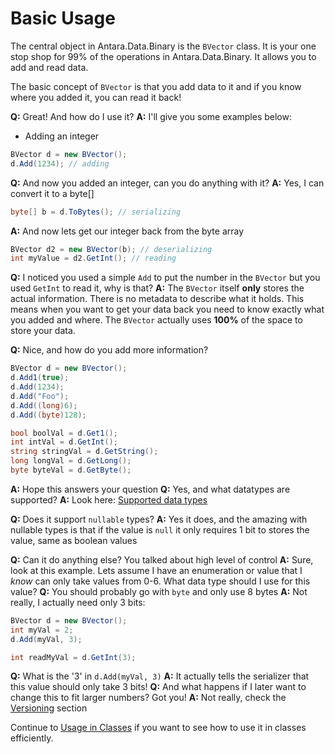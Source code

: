 # Basic Usage

The central object in Antara.Data.Binary is the `BVector` class. It is your one stop shop for 99% of the operations in Antara.Data.Binary. It allows you to add and read data.

The basic concept of `BVector` is that you add data to it and if you know where you added it, you can read it back! 

**Q:** Great! And how do I use it?
**A:** I'll give you some examples below:

- Adding an integer

```C#
BVector d = new BVector();
d.Add(1234); // adding
```

**Q:** And now you added an integer, can you do anything with it?
**A:** Yes, I can convert it to a byte[]

```c#
byte[] b = d.ToBytes(); // serializing
```

**A:** And now lets get our integer back from the byte array

```c#
BVector d2 = new BVector(b); // deserializing
int myValue = d2.GetInt(); // reading
```

**Q:** I noticed you used a simple `Add` to put the number in the `BVector` but you used `GetInt` to read it, why is that?
**A:** The `BVector` itself **only** stores the actual information. There is no metadata to describe what it holds. This means when you want to get your data back you need to know exactly what you added and where. The `BVector` actually uses **100%** of the space to store your data.

**Q:** Nice, and how do you add more information?

```C#
BVector d = new BVector();
d.Add1(true);
d.Add(1234);
d.Add("Foo");
d.Add((long)6);
d.Add((byte)128);

bool boolVal = d.Get1();
int intVal = d.GetInt();
string stringVal = d.GetString();
long longVal = d.GetLong();
byte byteVal = d.GetByte();
```

**A:** Hope this answers your question
**Q:** Yes, and what datatypes are supported?
**A:** Look here: [Supported data types](SUPPORTED_DATA_TYPES.md)

**Q:** Does it support `nullable` types?
**A:** Yes it does, and the amazing with nullable types is that if the value is `null` it only requires 1 bit to stores the value, same as boolean values

**Q:** Can it do anything else? You talked about high level of control
**A:** Sure, look at this example. Lets assume I have an enumeration or value that I *know* can only take values from 0-6. What data type should I use for this value?
**Q:** You should probably go with `byte` and only use 8 bytes
**A:** Not really, I actually need only 3 bits:

```c#
BVector d = new BVector();
int myVal = 2;
d.Add(myVal, 3);

int readMyVal = d.GetInt(3);
```

**Q:** What is the '3' in `d.Add(myVal, 3)` 
**A:** It actually tells the serializer that this value should only take 3 bits!
**Q:** And what happens if I later want to change this to fit larger numbers? Got you!
**A:** Not really, check the [Versioning](VERSIONING.md) section

Continue to [Usage in Classes](CLASSES.md) if you want to see how to use it in classes efficiently.







